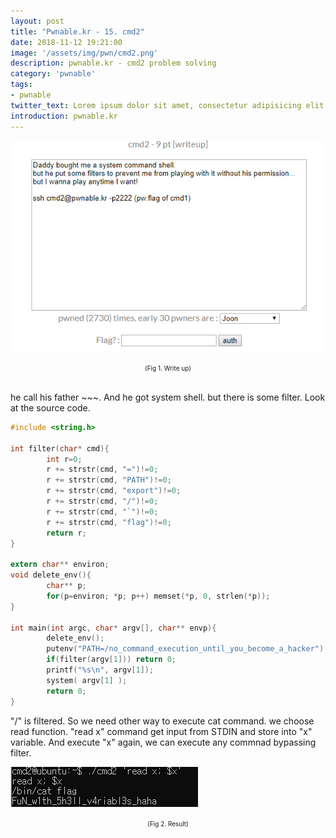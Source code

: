 ```yaml
---
layout: post
title: "Pwnable.kr - 15. cmd2"
date: 2018-11-12 19:21:00
image: '/assets/img/pwn/cmd2.png'
description: pwnable.kr - cmd2 problem solving
category: 'pwnable'
tags:
- pwnable
twitter_text: Lorem ipsum dolor sit amet, consectetur adipisicing elit.
introduction: pwnable.kr
---
```


![problem](/assets/img/pwn/cmd2/write_up.PNG "write_up")
<center><font size="0.5em">(Fig 1. Write up)</font></center><br>

 he call his father ~~~. And he got system shell. but there is some filter. Look at the source code.

~~~c
#include <string.h>

int filter(char* cmd){
        int r=0;
        r += strstr(cmd, "=")!=0;
        r += strstr(cmd, "PATH")!=0;
        r += strstr(cmd, "export")!=0;
        r += strstr(cmd, "/")!=0;
        r += strstr(cmd, "`")!=0;
        r += strstr(cmd, "flag")!=0;
        return r;
}

extern char** environ;
void delete_env(){
        char** p;
        for(p=environ; *p; p++) memset(*p, 0, strlen(*p));
}

int main(int argc, char* argv[], char** envp){
        delete_env();
        putenv("PATH=/no_command_execution_until_you_become_a_hacker");
        if(filter(argv[1])) return 0;
        printf("%s\n", argv[1]);
        system( argv[1] );
        return 0;
}
~~~

"/" is filtered. So we need other way to execute cat command. we choose read function. "read x" command get input from STDIN and store into "x" variable. And execute "x" again, we can execute any commnad bypassing filter.

![problem](/assets/img/pwn/cmd2/result.PNG "result")
<center><font size="0.5em">(Fig 2. Result)</font></center><br>
